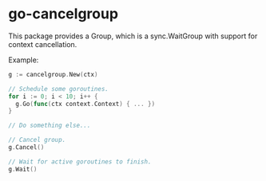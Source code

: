 # go-cancelgroup

This package provides a Group, which is a sync.WaitGroup with support for
context cancellation.

Example:

```go
g := cancelgroup.New(ctx)

// Schedule some goroutines.
for i := 0; i < 10; i++ {
  g.Go(func(ctx context.Context) { ... })
}

// Do something else...

// Cancel group.
g.Cancel()

// Wait for active goroutines to finish.
g.Wait()
```
